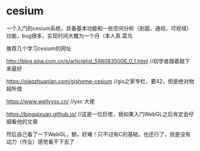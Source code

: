 # cesium
一个入门的cesium系统，具备基本功能和一些空间分析（剖面，通视，可视域）功能，bug很多，实现时间大概为一个月（本人真.菜鸟


推荐几个学习cesium的网址

http://blog.sina.com.cn/s/articlelist_5880835006_0_1.html     //初学者跟着敲下来最好

https://xiaozhuanlan.com/gishome-cesium         //gis之家专栏，要42，但是绝对物超所值

https://www.wellyyss.cn/            //ysc 大佬

https://bingqixuan.github.io/       //这是一位巨佬，我如果入门WebGL之后肯定会仔细看他的文章


然后自己看了一下WebGL，额，好难！只不过有C的基础，也还行了，但是没有动力（作业）感觉看不下去了
